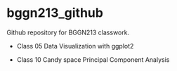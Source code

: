 # bggn213_github
Github repository for BGGN213 classwork.

- Class 05 Data Visualization with ggplot2

- Class 10 Candy space Principal Component Analysis
